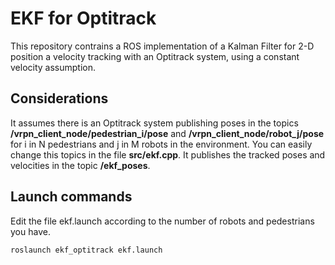 # EKF for Optitrack

This repository contrains a ROS implementation of a Kalman Filter for 2-D position a velocity tracking with an Optitrack system, using a constant velocity assumption.

## Considerations
It assumes there is an Optitrack system publishing poses in the topics **/vrpn_client_node/pedestrian_i/pose** and **/vrpn_client_node/robot_j/pose** for i in N pedestrians and j in M robots in the environment. You can easily change this topics in the file **src/ekf.cpp**. It publishes the tracked poses and velocities in the topic **/ekf_poses**.

## Launch commands
Edit the file ekf.launch according to the number of robots and pedestrians you have.
```
roslaunch ekf_optitrack ekf.launch
```
